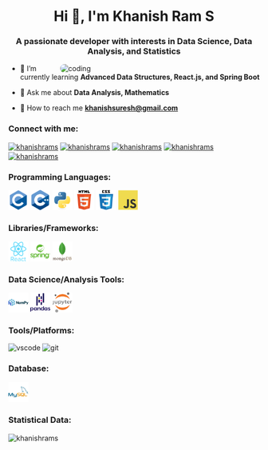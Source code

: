 <h1 align="center">Hi 👋, I'm Khanish Ram S</h1>
<h3 align="center">A passionate developer with interests in Data Science, Data Analysis, and Statistics</h3>

<img align="right" alt="coding" width="400" src="https://cdn.dribbble.com/users/1162077/screenshots/3848914/programmer.gif" style="border-radius:8px;"/>

- 🌱 I’m currently learning **Advanced Data Structures, React.js, and Spring Boot**

- 💬 Ask me about **Data Analysis, Mathematics**

- 📧 How to reach me **khanishsuresh@gmail.com**

<h3 align="left">Connect with me:</h3>
<p align="left">
    <a href="https://www.linkedin.com/in/khanish-ram-35410b25a/" target="blank"><img align="center" src="https://raw.githubusercontent.com/rahuldkjain/github-profile-readme-generator/master/src/images/icons/Social/linked-in-alt.svg" alt="khanishrams" height="30" width="40" /></a>
    <a href="https://www.codechef.com/users/khanishram_78" target="blank"><img align="center" src="https://cdn.jsdelivr.net/npm/simple-icons@3.1.0/icons/codechef.svg" alt="khanishrams" height="30" width="40" /></a>
    <a href="https://www.hackerrank.com/profile/khanishram_78" target="blank"><img align="center" src="https://raw.githubusercontent.com/rahuldkjain/github-profile-readme-generator/master/src/images/icons/Social/hackerrank.svg" alt="khanishrams" height="30" width="40" /></a>
    <a href="https://codeforces.com/profile/khanishram_72" target="blank"><img align="center" src="https://raw.githubusercontent.com/rahuldkjain/github-profile-readme-generator/master/src/images/icons/Social/codeforces.svg" alt="khanishrams" height="30" width="40" /></a>
    <a href="https://leetcode.com/u/khanishram_78/" target="blank"><img align="center" src="https://raw.githubusercontent.com/rahuldkjain/github-profile-readme-generator/master/src/images/icons/Social/leet-code.svg" alt="khanishrams" height="30" width="40" /></a>
</p>

<h3 align="left">Programming Languages:</h3>
<p align="left">
    <img src="https://raw.githubusercontent.com/devicons/devicon/master/icons/c/c-original.svg" alt="c" width="40" height="40"/>
    <img src="https://raw.githubusercontent.com/devicons/devicon/master/icons/cplusplus/cplusplus-original.svg" alt="cplusplus" width="40" height="40"/>
    <img src="https://raw.githubusercontent.com/devicons/devicon/master/icons/python/python-original.svg" alt="python" width="40" height="40"/>
    <img src="https://raw.githubusercontent.com/devicons/devicon/master/icons/html5/html5-original-wordmark.svg" alt="html5" width="40" height="40"/>
    <img src="https://raw.githubusercontent.com/devicons/devicon/master/icons/css3/css3-original-wordmark.svg" alt="css3" width="40" height="40"/>
    <img src="https://raw.githubusercontent.com/devicons/devicon/master/icons/javascript/javascript-original.svg" alt="javascript" width="40" height="40"/>
</p>

<h3 align="left">Libraries/Frameworks:</h3>
<p align="left">
    <img src="https://raw.githubusercontent.com/devicons/devicon/master/icons/react/react-original-wordmark.svg" alt="react" width="40" height="40"/>
    <img src="https://raw.githubusercontent.com/devicons/devicon/master/icons/spring/spring-original-wordmark.svg" alt="springboot" width="40" height="40"/>
    <img src="https://raw.githubusercontent.com/devicons/devicon/master/icons/mongodb/mongodb-original-wordmark.svg" alt="mongodb" width="40" height="40"/>
</p>

<h3 align="left">Data Science/Analysis Tools:</h3>
<p align="left">
    <img src="https://raw.githubusercontent.com/devicons/devicon/master/icons/numpy/numpy-original-wordmark.svg" alt="numpy" width="40" height="40"/>
    <img src="https://raw.githubusercontent.com/devicons/devicon/master/icons/pandas/pandas-original-wordmark.svg" alt="pandas" width="40" height="40"/>
    <img src="https://raw.githubusercontent.com/devicons/devicon/master/icons/jupyter/jupyter-original-wordmark.svg" alt="jupyter" width="40" height="40"/>
</p>

<h3 align="left">Tools/Platforms:</h3>
<p align="left">
    <img src="https://uxwing.com/wp-content/themes/uxwing/download/brands-and-social-media/visual-studio-code-icon.png" alt="vscode" width="40" height="40"/>
    <img src="https://www.vectorlogo.zone/logos/git-scm/git-scm-icon.svg" alt="git" width="40" height="40"/>
</p>

<h3 align="left">Database:</h3>
<p align="left"> 
    <img src="https://raw.githubusercontent.com/devicons/devicon/master/icons/mysql/mysql-original-wordmark.svg" alt="mysql" width="40" height="40"/>
</p>

<h3 align="left">Statistical Data:</h3>
<p><img align="center"
    src="https://github-readme-stats.vercel.app/api/top-langs?username=khanishsuresh&show_icons=true&locale=en&bg_color=0d1117&text_color=ffffff&layout=compact"
    alt="khanishrams"/></p>
